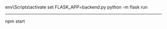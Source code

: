 env\Scripts\activate
set FLASK_APP=backend.py
python -m flask run

---------------------------------
npm start
